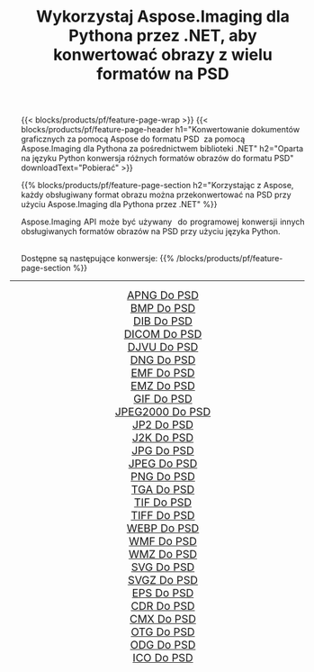 ﻿---
title: Wykorzystaj Aspose.Imaging dla Pythona przez .NET, aby konwertować obrazy z wielu formatów na PSD 
weight: 3920
url: /pl/python-net/conversion/to/psd/ 
lang: pl
langdirlevel: 2
locales: zh-hans,ja,it,ru,de,es,fr,nl,id,lt,pl,pt,vi,tr,ko,zh-hant,ar,hi,th,sv,cs,uk,he
description: Możesz użyć Aspose.Imaging dla Pythona za pośrednictwem biblioteki .NET, aby przekonwertować z różnych formatów na PSD
---

{{< blocks/products/pf/feature-page-wrap >}}
{{< blocks/products/pf/feature-page-header h1="Konwertowanie dokumentów graficznych za pomocą Aspose do formatu PSD  za pomocą Aspose.Imaging dla Pythona za pośrednictwem biblioteki .NET" h2="Oparta na języku Python konwersja różnych formatów obrazów do formatu PSD" downloadText="Pobierać" >}}


{{% blocks/products/pf/feature-page-section  h2="Korzystając z Aspose, każdy obsługiwany format obrazu można przekonwertować na PSD przy użyciu Aspose.Imaging dla Pythona przez .NET" %}}
<p align=justify>Aspose.Imaging API może być używany  do programowej konwersji innych obsługiwanych formatów obrazów na PSD przy użyciu języka Python.</p>
<br/>
Dostępne są następujące konwersje:
{{% /blocks/products/pf/feature-page-section %}}
<div class="container-fluid productfamilypage bg-gray">
    <div class="convertypes bg-gray agp-content section">
        <div class="container">
		<hr style="margin-left:-20px;"/>
		<div class="row other-converters" style="gap: 10px;font-size: 19px;text-align:center;">
		    <div class='col-md-2 other-converter remove-lp remove-rp'><a href="/imaging/pl/python-net/conversion/apng-to-psd/" style="padding:15px;">APNG Do PSD</a></div>
<div class='col-md-2 other-converter remove-lp remove-rp'><a href="/imaging/pl/python-net/conversion/bmp-to-psd/" style="padding:15px;">BMP Do PSD</a></div>
<div class='col-md-2 other-converter remove-lp remove-rp'><a href="/imaging/pl/python-net/conversion/dib-to-psd/" style="padding:15px;">DIB Do PSD</a></div>
<div class='col-md-2 other-converter remove-lp remove-rp'><a href="/imaging/pl/python-net/conversion/dicom-to-psd/" style="padding:15px;">DICOM Do PSD</a></div>
<div class='col-md-2 other-converter remove-lp remove-rp'><a href="/imaging/pl/python-net/conversion/djvu-to-psd/" style="padding:15px;">DJVU Do PSD</a></div>
<div class='col-md-2 other-converter remove-lp remove-rp'><a href="/imaging/pl/python-net/conversion/dng-to-psd/" style="padding:15px;">DNG Do PSD</a></div>
<div class='col-md-2 other-converter remove-lp remove-rp'><a href="/imaging/pl/python-net/conversion/emf-to-psd/" style="padding:15px;">EMF Do PSD</a></div>
<div class='col-md-2 other-converter remove-lp remove-rp'><a href="/imaging/pl/python-net/conversion/emz-to-psd/" style="padding:15px;">EMZ Do PSD</a></div>
<div class='col-md-2 other-converter remove-lp remove-rp'><a href="/imaging/pl/python-net/conversion/gif-to-psd/" style="padding:15px;">GIF Do PSD</a></div>
<div class='col-md-2 other-converter remove-lp remove-rp'><a href="/imaging/pl/python-net/conversion/jpeg2000-to-psd/" style="padding:15px;">JPEG2000 Do PSD</a></div>
<div class='col-md-2 other-converter remove-lp remove-rp'><a href="/imaging/pl/python-net/conversion/jp2-to-psd/" style="padding:15px;">JP2 Do PSD</a></div>
<div class='col-md-2 other-converter remove-lp remove-rp'><a href="/imaging/pl/python-net/conversion/j2k-to-psd/" style="padding:15px;">J2K Do PSD</a></div>
<div class='col-md-2 other-converter remove-lp remove-rp'><a href="/imaging/pl/python-net/conversion/jpg-to-psd/" style="padding:15px;">JPG Do PSD</a></div>
<div class='col-md-2 other-converter remove-lp remove-rp'><a href="/imaging/pl/python-net/conversion/jpeg-to-psd/" style="padding:15px;">JPEG Do PSD</a></div>
<div class='col-md-2 other-converter remove-lp remove-rp'><a href="/imaging/pl/python-net/conversion/png-to-psd/" style="padding:15px;">PNG Do PSD</a></div>
<div class='col-md-2 other-converter remove-lp remove-rp'><a href="/imaging/pl/python-net/conversion/tga-to-psd/" style="padding:15px;">TGA Do PSD</a></div>
<div class='col-md-2 other-converter remove-lp remove-rp'><a href="/imaging/pl/python-net/conversion/tif-to-psd/" style="padding:15px;">TIF Do PSD</a></div>
<div class='col-md-2 other-converter remove-lp remove-rp'><a href="/imaging/pl/python-net/conversion/tiff-to-psd/" style="padding:15px;">TIFF Do PSD</a></div>
<div class='col-md-2 other-converter remove-lp remove-rp'><a href="/imaging/pl/python-net/conversion/webp-to-psd/" style="padding:15px;">WEBP Do PSD</a></div>
<div class='col-md-2 other-converter remove-lp remove-rp'><a href="/imaging/pl/python-net/conversion/wmf-to-psd/" style="padding:15px;">WMF Do PSD</a></div>
<div class='col-md-2 other-converter remove-lp remove-rp'><a href="/imaging/pl/python-net/conversion/wmz-to-psd/" style="padding:15px;">WMZ Do PSD</a></div>
<div class='col-md-2 other-converter remove-lp remove-rp'><a href="/imaging/pl/python-net/conversion/svg-to-psd/" style="padding:15px;">SVG Do PSD</a></div>
<div class='col-md-2 other-converter remove-lp remove-rp'><a href="/imaging/pl/python-net/conversion/svgz-to-psd/" style="padding:15px;">SVGZ Do PSD</a></div>
<div class='col-md-2 other-converter remove-lp remove-rp'><a href="/imaging/pl/python-net/conversion/eps-to-psd/" style="padding:15px;">EPS Do PSD</a></div>
<div class='col-md-2 other-converter remove-lp remove-rp'><a href="/imaging/pl/python-net/conversion/cdr-to-psd/" style="padding:15px;">CDR Do PSD</a></div>
<div class='col-md-2 other-converter remove-lp remove-rp'><a href="/imaging/pl/python-net/conversion/cmx-to-psd/" style="padding:15px;">CMX Do PSD</a></div>
<div class='col-md-2 other-converter remove-lp remove-rp'><a href="/imaging/pl/python-net/conversion/otg-to-psd/" style="padding:15px;">OTG Do PSD</a></div>
<div class='col-md-2 other-converter remove-lp remove-rp'><a href="/imaging/pl/python-net/conversion/odg-to-psd/" style="padding:15px;">ODG Do PSD</a></div>
<div class='col-md-2 other-converter remove-lp remove-rp'><a href="/imaging/pl/python-net/conversion/ico-to-psd/" style="padding:15px;">ICO Do PSD</a></div>
                </div>
        </div>
    </div>
</div>
<br/>

